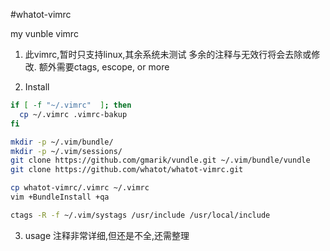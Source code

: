 #whatot-vimrc

my vunble vimrc

1. 此vimrc,暂时只支持linux,其余系统未测试
多余的注释与无效行将会去除或修改.
额外需要ctags, escope, or more

2. Install

```bash
if [ -f "~/.vimrc"  ]; then
  cp ~/.vimrc .vimrc-bakup
fi

mkdir -p ~/.vim/bundle/
mkdir -p ~/.vim/sessions/
git clone https://github.com/gmarik/vundle.git ~/.vim/bundle/vundle
git clone https://github.com/whatot/whatot-vimrc.git

cp whatot-vimrc/.vimrc ~/.vimrc
vim +BundleInstall +qa

ctags -R -f ~/.vim/systags /usr/include /usr/local/include
```

3. usage
注释非常详细,但还是不全,还需整理
